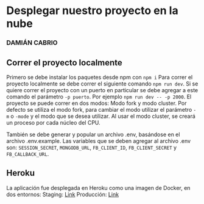 # Desplegar nuestro proyecto en la nube

### DAMIÁN CABRIO

## Correr el proyecto localmente

Primero se debe instalar los paquetes desde npm con `npm i`
Para correr el proyecto localmente se debe correr el siguiente comando `npm run dev`. Si se quiere correr el proyecto con un puerto en particular se debe agregar a este comando el parámetro `-p puerto`. Por ejemplo `npm run dev -- -p 2000`.
El proyecto se puede correr en dos modos: Modo fork y modo cluster. Por defecto se utiliza el modo fork, para cambiar el modo utilizar el parámetro `-m` o `-mode` y el modo que se desea utilizar. Al usar el modo cluster, se creará un proceso por cada núcleo del CPU.

También se debe generar y popular un archivo .env, basándose en el archivo .env.example.
Las variables que se deben agregar al archivo .env son: `SESSION_SECRET`, `MONGODB_URL`, `FB_CLIENT_ID`, `FB_CLIENT_SECRET` y `FB_CALLBACK_URL`.

## Heroku

La aplicación fue desplegada en Heroku como una imagen de Docker, en dos entornos:
Staging: [Link](https://ecommerce-coderhouse-staging.herokuapp.com)
Producción: [Link](https://ecommerce-coderhouse-cabrio.herokuapp.com)
